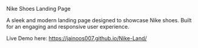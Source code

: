 Nike Shoes Landing Page

A sleek and modern landing page designed to showcase Nike shoes. Built for an engaging and responsive user experience.

Live Demo here: https://jainoos007.github.io/Nike-Land/

